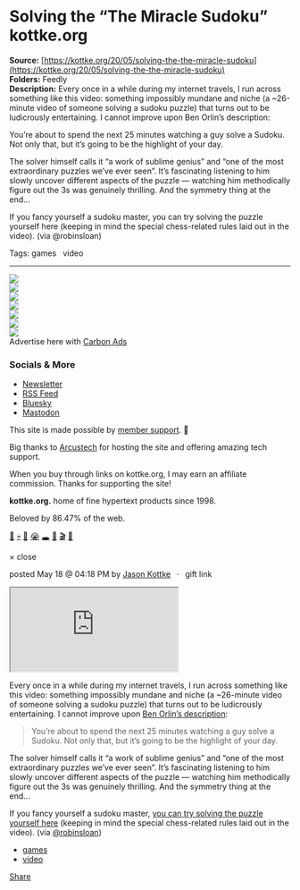 # Solving the “The Miracle Sudoku” kottke.org

**Source:** [https://kottke.org/20/05/solving-the-the-miracle-sudoku](https://kottke.org/20/05/solving-the-the-miracle-sudoku)  
**Folders:** Feedly  
**Description:** Every once in a while during my internet travels, I run across something like this video: something impossibly mundane and niche (a ~26-minute video of someone solving a sudoku puzzle) that turns out to be ludicrously entertaining. I cannot improve upon Ben Orlin’s description:

You’re about to spend the next 25 minutes watching a guy solve a Sudoku. Not only that, but it’s going to be the highlight of your day.

The solver himself calls it “a work of sublime genius” and “one of the most extraordinary puzzles we’ve ever seen”. It’s fascinating listening to him slowly uncover different aspects of the puzzle — watching him methodically figure out the 3s was genuinely thrilling. And the symmetry thing at the end…

If you fancy yourself a sudoku master, you can try solving the puzzle yourself here (keeping in mind the special chess-related rules laid out in the video). (via @robinsloan)

Tags: games   video

---

<div>

<div>

<div>


<div>
<a href="https://kottke.org/"><img src="https://kottke.org/cdn-cgi/image/format=auto,fit=scale-down,width=200,metadata=none/images/2024/logo-colors/color-30.jpg"></a>




</div>


<div><img src="https://kottke.org/cdn-cgi/image/format=auto,fit=scale-down,width=200,metadata=none/images/2024/logo-colors/circle-mask.png">



</div>


<div>
<a href="https://kottke.org/"><img src="https://kottke.org/cdn-cgi/image/format=auto,fit=scale-down,width=200,metadata=none/images/2024/logo-colors/color-20.jpg"></a>



</div>


<div><img src="https://kottke.org/cdn-cgi/image/format=auto,fit=scale-down,width=200,metadata=none/images/2024/logo-colors/circle-mask.png">



</div>


<div>
<a href="https://kottke.org/"><img src="https://kottke.org/cdn-cgi/image/format=auto,fit=scale-down,width=200,metadata=none/images/2024/logo-colors/color-24.jpg"></a>



</div>


<div><img src="https://kottke.org/cdn-cgi/image/format=auto,fit=scale-down,width=200,metadata=none/images/2024/logo-colors/circle-mask.png">



</div>


<div>
<a href="https://kottke.org/"><img src="https://kottke.org/cdn-cgi/image/format=auto,fit=scale-down,width=200,metadata=none/images/2024/logo-colors/color-12.jpg"></a>




</div>



</div>
</div>





<div>


<div>Advertise here with <a href="http://carbonads.net/?utm_source=kottkeorg&amp;utm_medium=ad_via_link&amp;utm_campaign=in_unit&amp;utm_term=carbon">Carbon Ads</a></div>
</div>

<div>
<div>

<h3>Socials &amp; More</h3>

<ul>
<li><a href="https://kottke.org/newsletter">Newsletter</a></li>
<li><a href="http://feeds.kottke.org/main">RSS Feed</a></li>
<li><a href="https://bsky.app/profile/kottke.org">Bluesky</a></li>
<li><a href="https://mastodon.social/@kottke">Mastodon</a></li>
</ul>

</div>

<p>This site is made possible by <a href="https://kottke.org/members">member support</a>. 💞</p>

<p>Big thanks to <a href="https://www.arcustech.com/">Arcustech</a> for hosting the site and offering amazing tech support.</p>

<p>When you buy through links on kottke.org, I may earn an affiliate commission. Thanks for supporting the site!</p>

<p><strong>kottke.org.</strong> home of fine hypertext products since 1998.</p>

<p>Beloved by 86.47% of the web.</p>

<p><a href="https://kottke.org/tag/burgers">🍔</a>  <a href="https://kottke.org/tag/death">💀</a>  <a href="https://kottke.org/tag/photography">📸</a>  <a href="https://kottke.org/tag/crying%20at%20work">😭</a>  <a href="https://kottke.org/tag/black%20holes">🕳️</a>  <a href="https://kottke.org/tag/Old%20Custer">🤠</a>  <a href="https://kottke.org/tag/film%20school">🎬</a>  <a href="https://kottke.org/tag/potatoes">🥔</a></p></div>

<div>


<div>
  <div>× close</div>
  <div>
    
    
  </div>
</div>




<div>
<div>

posted <time>May 18 @ 04:18 PM</time> by <a href="http://www.kottke.org">Jason Kottke</a><span>  ·  <span>gift link</span></span>



</div>




<p><div class="video_frame"><iframe src="https://www.youtube.com/embed/yKf9aUIxdb4"></iframe></div></p>

<p>Every once in a while during my internet travels, I run across something like this video: something impossibly mundane and niche (a ~26-minute video of someone solving a sudoku puzzle) that turns out to be ludicrously entertaining. I cannot improve upon <a href="https://twitter.com/benorlin/status/1262097247866683393">Ben Orlin’s description</a>:</p>

<blockquote><p>You’re about to spend the next 25 minutes watching a guy solve a Sudoku. Not only that, but it’s going to be the highlight of your day.</p></blockquote>

<p>The solver himself calls it “a work of sublime genius” and “one of the most extraordinary puzzles we’ve ever seen”. It’s fascinating listening to him slowly uncover different aspects of the puzzle — watching him methodically figure out the 3s was genuinely thrilling. And the symmetry thing at the end…</p>

<p>If you fancy yourself a sudoku master, <a href="https://cracking-the-cryptic.web.app/sudoku/tjN9LtrrTL">you can try solving the puzzle yourself here</a> (keeping in mind the special chess-related rules laid out in the video). (via <a href="https://twitter.com/robinsloan">@robinsloan</a>)</p>

<ul><li><a href="https://kottke.org/tag/games">games</a></li><li><a href="https://kottke.org/tag/video">video</a></li></ul>






<div>




<a href="https://kottke.org/20/05/solving-the-the-miracle-sudoku"><span>Share</span></a>
</div>

</div>








</div>




</div>